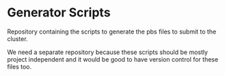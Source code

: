 # Generator Scripts

Repository containing the scripts to generate the pbs files to submit to the cluster.

We need a separate repository because these scripts should be mostly project independent and it would be good to have version control for these files too.
